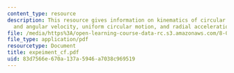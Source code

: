 ```yaml
---
content_type: resource
description: This resource gives information on kinematics of circular motion, velocity
  and angular velocity, uniform circular motion, and radial acceleration.
file: /media/https%3A/open-learning-course-data-rc.s3.amazonaws.com/8-01x-physics-i-classical-mechanics-with-an-experimental-focus-fall-2002/83d7566e670a137a5946a7038c969519_expeiment_cf.pdf
file_type: application/pdf
resourcetype: Document
title: expeiment_cf.pdf
uid: 83d7566e-670a-137a-5946-a7038c969519
---
```

